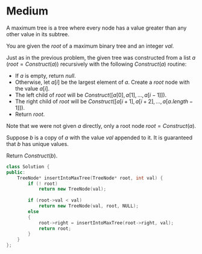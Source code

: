 # Medium

A maximum tree is a tree where every node has a value greater than any other value in its subtree.

You are given the $root$ of a maximum binary tree and an integer $val$.

Just as in the previous problem, the given tree was constructed from a list $a$ ($root = Construct(a)$) recursively with the following $Construct(a)$ routine:

- If $a$ is empty, return $null$.
- Otherwise, let $a[i]$ be the largest element of $a$. Create a $root$ node with the value $a[i]$.
- The left child of $root$ will be $Construct([a[0], a[1], ..., a[i - 1]])$.
- The right child of $root$ will be $Construct([a[i + 1], a[i + 2], ..., a[a.length - 1]])$.
- Return $root$.

Note that we were not given $a$ directly, only a root node $root = Construct(a)$.

Suppose $b$ is a copy of $a$ with the value $val$ appended to it. It is guaranteed that $b$ has unique values.

Return $Construct(b)$.

```cpp
class Solution {
public:
    TreeNode* insertIntoMaxTree(TreeNode* root, int val) {
        if (! root)
            return new TreeNode(val);
        
        if (root->val < val)
            return new TreeNode(val, root, NULL);
        else
        {
            root->right = insertIntoMaxTree(root->right, val);
            return root;
        }
    }
};
```
